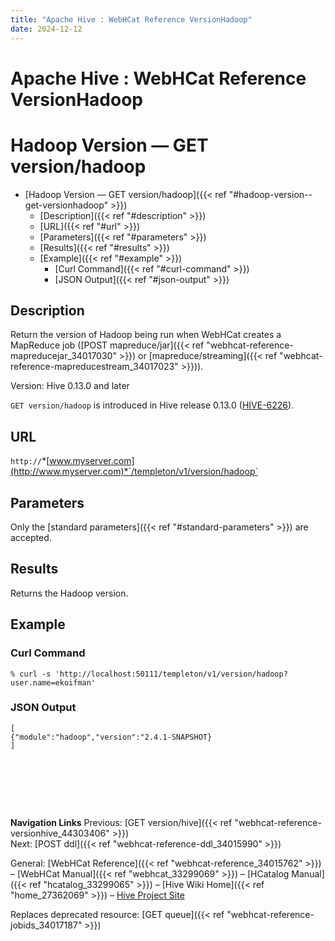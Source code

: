 ```yaml
---
title: "Apache Hive : WebHCat Reference VersionHadoop"
date: 2024-12-12
---
```


# Apache Hive : WebHCat Reference VersionHadoop

# Hadoop Version — GET version/hadoop

* [Hadoop Version — GET version/hadoop]({{< ref "#hadoop-version--get-versionhadoop" >}})
	+ [Description]({{< ref "#description" >}})
	+ [URL]({{< ref "#url" >}})
	+ [Parameters]({{< ref "#parameters" >}})
	+ [Results]({{< ref "#results" >}})
	+ [Example]({{< ref "#example" >}})
		- [Curl Command]({{< ref "#curl-command" >}})
		- [JSON Output]({{< ref "#json-output" >}})

## Description

Return the version of Hadoop being run when WebHCat creates a MapReduce job ([POST mapreduce/jar]({{< ref "webhcat-reference-mapreducejar_34017030" >}}) or [mapreduce/streaming]({{< ref "webhcat-reference-mapreducestream_34017023" >}})).

Version: Hive 0.13.0 and later

`GET version/hadoop` is introduced in Hive release 0.13.0 ([HIVE-6226](https://issues.apache.org/jira/browse/HIVE-6226)).

## URL

`http://`*[www.myserver.com](http://www.myserver.com)*`/templeton/v1/version/hadoop`

## Parameters

Only the [standard parameters]({{< ref "#standard-parameters" >}}) are accepted.

## Results

Returns the Hadoop version.

## Example

### Curl Command

```
% curl -s 'http://localhost:50111/templeton/v1/version/hadoop?user.name=ekoifman'

```

### JSON Output

```
[
{"module":"hadoop","version":"2.4.1-SNAPSHOT}
]

```

 

 

 

**Navigation Links**
Previous: [GET version/hive]({{< ref "webhcat-reference-versionhive_44303406" >}})  
Next: [POST ddl]({{< ref "webhcat-reference-ddl_34015990" >}})

General: [WebHCat Reference]({{< ref "webhcat-reference_34015762" >}}) – [WebHCat Manual]({{< ref "webhcat_33299069" >}}) – [HCatalog Manual]({{< ref "hcatalog_33299065" >}}) – [Hive Wiki Home]({{< ref "home_27362069" >}}) – [Hive Project Site](http://hive.apache.org/)

Replaces deprecated resource: [GET queue]({{< ref "webhcat-reference-jobids_34017187" >}})

 

 

